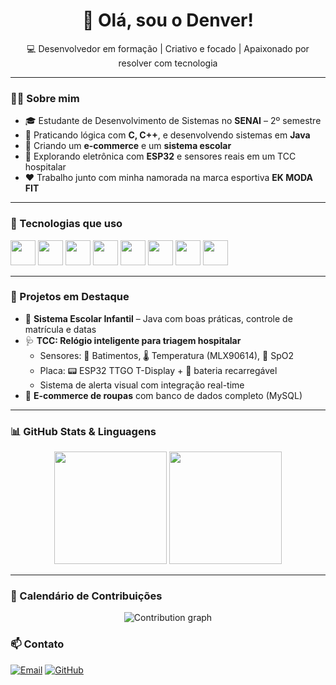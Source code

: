 <h1 align="center">👋 Olá, sou o Denver!</h1>
<p align="center">💻 Desenvolvedor em formação | Criativo e focado | Apaixonado por resolver com tecnologia</p>

---

### 👨‍🎓 Sobre mim

- 🎓 Estudante de Desenvolvimento de Sistemas no **SENAI** – 2º semestre  
- 🔧 Praticando lógica com **C, C++**, e desenvolvendo sistemas em **Java**
- 🛒 Criando um **e-commerce** e um **sistema escolar**
- 🧠 Explorando eletrônica com **ESP32** e sensores reais em um TCC hospitalar
- ❤️ Trabalho junto com minha namorada na marca esportiva **EK MODA FIT**

---

### 🚀 Tecnologias que uso

<p align="left">
  <img src="https://cdn.jsdelivr.net/gh/devicons/devicon/icons/java/java-original.svg" width="40"/>
  <img src="https://cdn.jsdelivr.net/gh/devicons/devicon/icons/c/c-original.svg" width="40"/>
  <img src="https://cdn.jsdelivr.net/gh/devicons/devicon/icons/cplusplus/cplusplus-original.svg" width="40"/>
  <img src="https://cdn.jsdelivr.net/gh/devicons/devicon/icons/mysql/mysql-original.svg" width="40"/>
  <img src="https://cdn.jsdelivr.net/gh/devicons/devicon/icons/arduino/arduino-original.svg" width="40"/>
  <img src="https://cdn.jsdelivr.net/gh/devicons/devicon/icons/git/git-original.svg" width="40"/>
  <img src="https://cdn.jsdelivr.net/gh/devicons/devicon/icons/github/github-original.svg" width="40"/>
  <img src="https://cdn.jsdelivr.net/gh/devicons/devicon/icons/vscode/vscode-original.svg" width="40"/>
</p>

---

### 🧩 Projetos em Destaque

- 🏫 **Sistema Escolar Infantil** – Java com boas práticas, controle de matrícula e datas
- 🩺 **TCC: Relógio inteligente para triagem hospitalar**
  - Sensores: 💓 Batimentos, 🌡️ Temperatura (MLX90614), 🧠 SpO2
  - Placa: 📟 ESP32 TTGO T-Display + 🔋 bateria recarregável
  - Sistema de alerta visual com integração real-time
- 🛒 **E-commerce de roupas** com banco de dados completo (MySQL)

---

### 📊 GitHub Stats & Linguagens

<p align="center">
  <img height="180em" src="https://github-readme-stats.vercel.app/api?username=Denvx&show_icons=true&theme=dark&hide_title=true&hide_border=true&icon_color=0000ff&text_color=ffffff&bg_color=000000&cache_seconds=1800"/>
  <img height="180em" src="https://github-readme-stats.vercel.app/api/top-langs/?username=Denvx&layout=compact&theme=dark&hide_border=true&icon_color=0000ff&text_color=ffffff&bg_color=000000&langs_count=10&cache_seconds=1800"/>
</p>



---

### 📅 Calendário de Contribuições
<p align="center">
  <img src="https://github-readme-activity-graph.vercel.app/graph?username=Denvx&theme=github-compact&area=true&hide_border=true&line=0000ff&point=0000ff&color=ffffff" alt="Contribution graph"/>
</p>


### 📫 Contato
[![Email](https://img.shields.io/badge/Email-D14836?style=for-the-badge&logo=gmail&logoColor=white)](mailto:denver.o.dev@gmail.com)   [![GitHub](https://img.shields.io/badge/GitHub-100000?style=for-the-badge&logo=github&logoColor=white)](https://github.com/Denvx)
